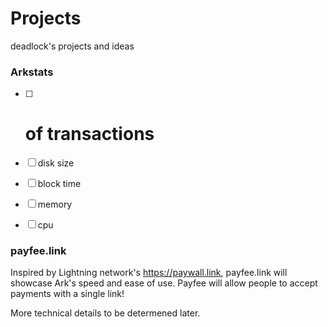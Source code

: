 # Projects
deadlock's projects and ideas


### Arkstats

- [ ] # of transactions
- [ ] disk size
- [ ] block time
- [ ] memory
- [ ] cpu


### payfee.link

Inspired by Lightning network's https://paywall.link, payfee.link will showcase Ark's speed and ease of use. Payfee will allow people to accept payments with a single link!

More technical details to be determened later.

